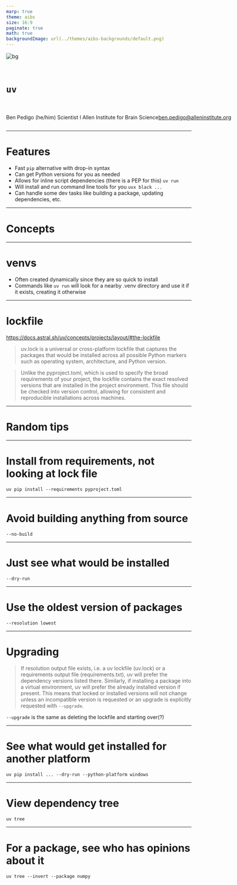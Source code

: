 ```yaml
---
marp: true
theme: aibs
size: 16:9
paginate: true
math: true
backgroundImage: url(../themes/aibs-backgrounds/default.png)
---
```


<style>
a {
  position: fixed;
  /* border: 10px solid #73AD21; */
}
embed{
  border: 0px;
}
h1 {
  margin-bottom: 0px;
  padding-bottom: 5px;
}
img {
  display: inline;
  position: relative;
  top: 2px
}
</style>

<!-- _paginate: false -->
<!-- _class: title-slide -->

![bg](../themes/aibs-backgrounds/title.png)


<br>

# `uv`

<div class="columns">
<div>

<br>
<br>


Ben Pedigo
(he/him)
Scientist I
Allen Institute for Brain Science
[ben.pedigo@alleninstitute.org](mailto:ben.pedigo@alleninstitute.org)

</div>
<div>

</div>
</div>

---

# Features 

- Fast `pip` alternative with drop-in syntax
- Can get Python versions for you as needed
- Allows for inline script dependencies (there is a PEP for this) `uv run`
- Will install and run command line tools for you `uvx black ...`
- Can handle some dev tasks like building a package, updating dependencies, etc.

---

# Concepts

---

# venvs

- Often created dynamically since they are so quick to install
- Commands like `uv run` will look for a nearby .venv directory and use it if it exists, creating it otherwise

---

# lockfile

https://docs.astral.sh/uv/concepts/projects/layout/#the-lockfile
<br>

> uv.lock is a universal or cross-platform lockfile that captures the packages that would be installed across all possible Python markers such as operating system, architecture, and Python version.

> Unlike the pyproject.toml, which is used to specify the broad requirements of your project, the lockfile contains the exact resolved versions that are installed in the project environment. This file should be checked into version control, allowing for consistent and reproducible installations across machines.

---

# Random tips

---

# Install from requirements, not looking at lock file

`uv pip install --requirements pyproject.toml`

---

# Avoid building anything from source 

`--no-build`

---

# Just see what would be installed 

`--dry-run`

---

# Use the oldest version of packages 

`--resolution lowest`

--- 

# Upgrading

> If resolution output file exists, i.e. a uv lockfile (uv.lock) or a requirements output file (requirements.txt), uv will prefer the dependency versions listed there. Similarly, if installing a package into a virtual environment, uv will prefer the already installed version if present. This means that locked or installed versions will not change unless an incompatible version is requested or an upgrade is explicitly requested with `--upgrade`.

`--upgrade` is the same as deleting the lockfile and starting over(?)

---

# See what would get installed for another platform 

`uv pip install ... --dry-run --python-platform windows`

---

# View dependency tree

`uv tree`

---

# For a package, see who has opinions about it 

`uv tree --invert --package numpy`